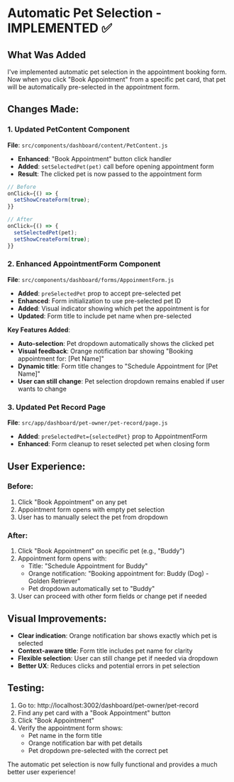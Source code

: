 # Automatic Pet Selection - IMPLEMENTED ✅

## What Was Added

I've implemented automatic pet selection in the appointment booking form. Now when you click "Book Appointment" from a specific pet card, that pet will be automatically pre-selected in the appointment form.

## Changes Made:

### 1. Updated PetContent Component
**File**: `src/components/dashboard/content/PetContent.js`
- **Enhanced**: "Book Appointment" button click handler
- **Added**: `setSelectedPet(pet)` call before opening appointment form
- **Result**: The clicked pet is now passed to the appointment form

```javascript
// Before
onClick={() => {
  setShowCreateForm(true);
}}

// After
onClick={() => {
  setSelectedPet(pet);
  setShowCreateForm(true);
}}
```

### 2. Enhanced AppointmentForm Component
**File**: `src/components/dashboard/forms/AppoinmentForm.js`
- **Added**: `preSelectedPet` prop to accept pre-selected pet
- **Enhanced**: Form initialization to use pre-selected pet ID
- **Added**: Visual indicator showing which pet the appointment is for
- **Updated**: Form title to include pet name when pre-selected

**Key Features Added**:
- **Auto-selection**: Pet dropdown automatically shows the clicked pet
- **Visual feedback**: Orange notification bar showing "Booking appointment for: [Pet Name]"
- **Dynamic title**: Form title changes to "Schedule Appointment for [Pet Name]"
- **User can still change**: Pet selection dropdown remains enabled if user wants to change

### 3. Updated Pet Record Page
**File**: `src/app/dashboard/pet-owner/pet-record/page.js`
- **Added**: `preSelectedPet={selectedPet}` prop to AppointmentForm
- **Enhanced**: Form cleanup to reset selected pet when closing form

## User Experience:

### Before:
1. Click "Book Appointment" on any pet
2. Appointment form opens with empty pet selection
3. User has to manually select the pet from dropdown

### After:
1. Click "Book Appointment" on specific pet (e.g., "Buddy")
2. Appointment form opens with:
   - Title: "Schedule Appointment for Buddy"
   - Orange notification: "Booking appointment for: Buddy (Dog) - Golden Retriever"
   - Pet dropdown automatically set to "Buddy"
3. User can proceed with other form fields or change pet if needed

## Visual Improvements:

- **Clear indication**: Orange notification bar shows exactly which pet is selected
- **Context-aware title**: Form title includes pet name for clarity
- **Flexible selection**: User can still change pet if needed via dropdown
- **Better UX**: Reduces clicks and potential errors in pet selection

## Testing:

1. Go to: http://localhost:3002/dashboard/pet-owner/pet-record
2. Find any pet card with a "Book Appointment" button
3. Click "Book Appointment"
4. Verify the appointment form shows:
   - Pet name in the form title
   - Orange notification bar with pet details
   - Pet dropdown pre-selected with the correct pet

The automatic pet selection is now fully functional and provides a much better user experience!